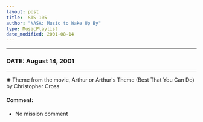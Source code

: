 ```yaml
---
layout: post
title:  STS-105
author: "NASA: Music to Wake Up By"
type: MusicPlaylist
date_modified: 2001-08-14
---
```


----
### DATE: August 14, 2001
----
✺ Theme from the movie, Arthur or Arthur's Theme (Best That You Can Do) by Christopher Cross

#### Comment:
* No mission comment
